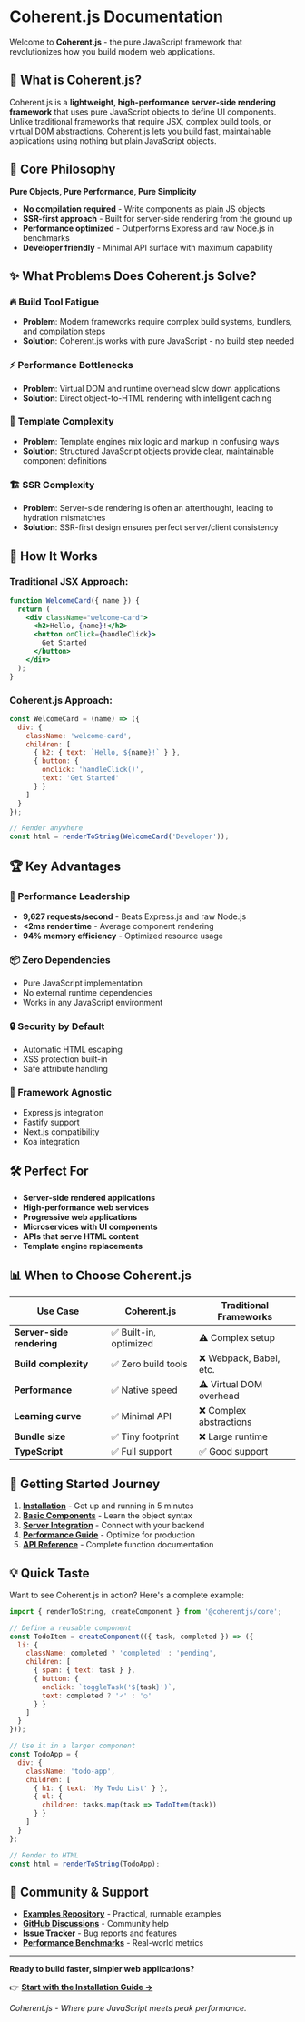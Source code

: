 # Coherent.js Documentation

Welcome to **Coherent.js** - the pure JavaScript framework that revolutionizes how you build modern web applications.

## 🚀 What is Coherent.js?

Coherent.js is a **lightweight, high-performance server-side rendering framework** that uses pure JavaScript objects to define UI components. Unlike traditional frameworks that require JSX, complex build tools, or virtual DOM abstractions, Coherent.js lets you build fast, maintainable applications using nothing but plain JavaScript objects.

## 🎯 Core Philosophy

**Pure Objects, Pure Performance, Pure Simplicity**

- **No compilation required** - Write components as plain JS objects
- **SSR-first approach** - Built for server-side rendering from the ground up
- **Performance optimized** - Outperforms Express and raw Node.js in benchmarks
- **Developer friendly** - Minimal API surface with maximum capability

## ✨ What Problems Does Coherent.js Solve?

### 🔥 **Build Tool Fatigue**
- **Problem**: Modern frameworks require complex build systems, bundlers, and compilation steps
- **Solution**: Coherent.js works with pure JavaScript - no build step needed

### ⚡ **Performance Bottlenecks**
- **Problem**: Virtual DOM and runtime overhead slow down applications
- **Solution**: Direct object-to-HTML rendering with intelligent caching

### 🧩 **Template Complexity**
- **Problem**: Template engines mix logic and markup in confusing ways
- **Solution**: Structured JavaScript objects provide clear, maintainable component definitions

### 🏗️ **SSR Complexity**
- **Problem**: Server-side rendering is often an afterthought, leading to hydration mismatches
- **Solution**: SSR-first design ensures perfect server/client consistency

## 🎨 How It Works

### Traditional JSX Approach:
```jsx
function WelcomeCard({ name }) {
  return (
    <div className="welcome-card">
      <h2>Hello, {name}!</h2>
      <button onClick={handleClick}>
        Get Started
      </button>
    </div>
  );
}
```

### Coherent.js Approach:
```javascript
const WelcomeCard = (name) => ({
  div: {
    className: 'welcome-card',
    children: [
      { h2: { text: `Hello, ${name}!` } },
      { button: { 
        onclick: 'handleClick()', 
        text: 'Get Started' 
      } }
    ]
  }
});

// Render anywhere
const html = renderToString(WelcomeCard('Developer'));
```

## 🏆 Key Advantages

### **🚀 Performance Leadership**
- **9,627 requests/second** - Beats Express.js and raw Node.js
- **<2ms render time** - Average component rendering
- **94% memory efficiency** - Optimized resource usage

### **📦 Zero Dependencies**
- Pure JavaScript implementation
- No external runtime dependencies
- Works in any JavaScript environment

### **🔒 Security by Default**
- Automatic HTML escaping
- XSS protection built-in
- Safe attribute handling

### **🔧 Framework Agnostic**
- Express.js integration
- Fastify support
- Next.js compatibility
- Koa integration

## 🛠️ Perfect For

- **Server-side rendered applications**
- **High-performance web services** 
- **Progressive web applications**
- **Microservices with UI components**
- **APIs that serve HTML content**
- **Template engine replacements**

## 📊 When to Choose Coherent.js

| Use Case | Coherent.js | Traditional Frameworks |
|----------|-------------|----------------------|
| **Server-side rendering** | ✅ Built-in, optimized | ⚠️ Complex setup |
| **Build complexity** | ✅ Zero build tools | ❌ Webpack, Babel, etc. |
| **Performance** | ✅ Native speed | ⚠️ Virtual DOM overhead |
| **Learning curve** | ✅ Minimal API | ❌ Complex abstractions |
| **Bundle size** | ✅ Tiny footprint | ❌ Large runtime |
| **TypeScript** | ✅ Full support | ✅ Good support |

## 🚦 Getting Started Journey

1. **[Installation](/docs/getting-started/)** - Get up and running in 5 minutes
2. **[Basic Components](/docs/components/basic-components)** - Learn the object syntax
3. **[Server Integration](/docs/framework-integrations)** - Connect with your backend
4. **[Performance Guide](/docs/performance-optimizations)** - Optimize for production
5. **[API Reference](/docs/api-reference)** - Complete function documentation

## 💡 Quick Taste

Want to see Coherent.js in action? Here's a complete example:

```javascript
import { renderToString, createComponent } from '@coherentjs/core';

// Define a reusable component
const TodoItem = createComponent(({ task, completed }) => ({
  li: {
    className: completed ? 'completed' : 'pending',
    children: [
      { span: { text: task } },
      { button: { 
        onclick: `toggleTask('${task}')`, 
        text: completed ? '✓' : '○' 
      } }
    ]
  }
}));

// Use it in a larger component
const TodoApp = {
  div: {
    className: 'todo-app',
    children: [
      { h1: { text: 'My Todo List' } },
      { ul: { 
        children: tasks.map(task => TodoItem(task))
      } }
    ]
  }
};

// Render to HTML
const html = renderToString(TodoApp);
```

## 🌟 Community & Support

- **[Examples Repository](/examples)** - Practical, runnable examples
- **[GitHub Discussions](https://github.com/Tomdrouv1/coherent.js/discussions)** - Community help
- **[Issue Tracker](https://github.com/Tomdrouv1/coherent.js/issues)** - Bug reports and features
- **[Performance Benchmarks](/performance)** - Real-world metrics

---

**Ready to build faster, simpler web applications?** 

👉 **[Start with the Installation Guide →](/docs/getting-started/)**

*Coherent.js - Where pure JavaScript meets peak performance.*